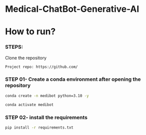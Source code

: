 # Medical-ChatBot-Generative-AI




# How to run?
### STEPS:
Clone the repository
```bash
Project repo: https://github.com/
```

### STEP 01- Create a conda environment after opening the repository
```bash
conda create -n medibot python=3.10 -y
```

```bash
conda activate medibot
```

### STEP 02- install the requirements
```bash
pip install -r requirements.txt
```